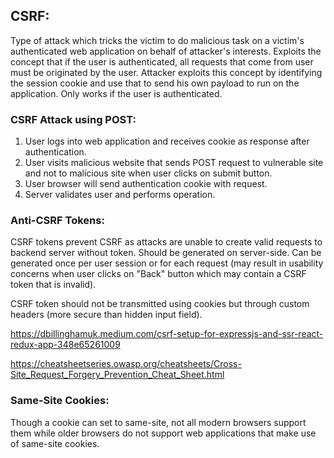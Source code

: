 ## CSRF:
Type of attack which tricks the victim to do malicious task on a victim's authenticated web application on behalf of attacker's interests. Exploits the concept that if the user is authenticated, all requests that come from user must be originated by the user. Attacker exploits this concept by identifying the session cookie and use that to send his own payload to run on the application. Only works if the user is authenticated.

### CSRF Attack using POST:
1. User logs into web application and receives cookie as response after authentication.
2. User visits malicious website that sends POST request to vulnerable site and not to malicious site when user clicks on submit button.
3. User browser will send authentication cookie with request.
4. Server validates user and performs operation.

### Anti-CSRF Tokens:
CSRF tokens prevent CSRF as attacks are unable to create valid requests to backend server without token. Should be generated on server-side. Can be generated once per user session or for each request (may result in usability concerns when user clicks on "Back" button which may contain a CSRF token that is invalid).

CSRF token should not be transmitted using cookies but through custom headers (more secure than hidden input field).

https://dbillinghamuk.medium.com/csrf-setup-for-expressjs-and-ssr-react-redux-app-348e65261009

https://cheatsheetseries.owasp.org/cheatsheets/Cross-Site_Request_Forgery_Prevention_Cheat_Sheet.html

### Same-Site Cookies:
Though a cookie can set to same-site, not all modern browsers support them while older browsers do not support web applications that make use of same-site cookies.
